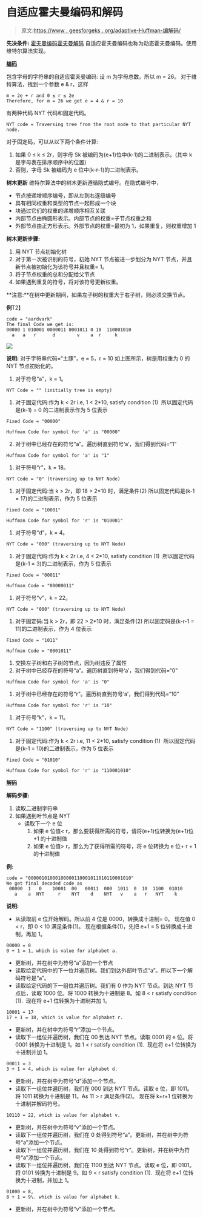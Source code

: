 # 自适应霍夫曼编码和解码

> 原文:[https://www . geesforgeks . org/adaptive-Huffman-编解码/](https://www.geeksforgeeks.org/adaptive-huffman-coding-and-decoding/)

**先决条件:** [霍夫曼编码](https://www.geeksforgeeks.org/huffman-coding-greedy-algo-3/)[霍夫曼解码](https://www.geeksforgeeks.org/huffman-decoding/)
自适应霍夫曼编码也称为动态霍夫曼编码。使用维特尔算法实现。

**<u>编码</u>**

包含字母的字符串的自适应霍夫曼编码:
设 m 为字母总数。所以 m = 26。
对于维特算法，找到一个参数 e & r，这样

```
m = 2e + r and 0 ≤ r ≤ 2e
Therefore, for m = 26 we get e = 4 & r = 10
```

有两种代码 NYT 代码和固定代码。

```
NYT code = Traversing tree from the root node to that particular NYT node.
```

对于固定码，可以从以下两个条件计算:

1.  如果 0 ≤ k ≤ 2r，则字母 Sk 被编码为(e+1)位中(k-1)的二进制表示。(其中 k 是字母表在排序顺序中的位置)
2.  否则，字母 Sk 被编码为 e 位中(k-r-1)的二进制表示。

**树木更新**
维特尔算法中的树木更新遵循隐式编号。在隐式编号中，

*   节点按递增顺序编号，即从左到右逐级编号
*   具有相同权重和类型的节点一起形成一个块
*   块通过它们的权重的递增顺序相互关联
*   内部节点由椭圆形表示。内部节点的权重=子节点权重之和
*   外部节点由正方形表示。外部节点的权重=最初为 1，如果重复，则权重增加 1

**树木更新步骤:**

1.  用 NYT 节点初始化树
2.  对于第一次被识别的符号，初始 NYT 节点被进一步划分为 NYT 节点，并且新节点被初始化为该符号并且权重= 1。
3.  将子节点权重的总和分配给父节点
4.  如果遇到重复的符号，将对该符号更新权重。

**注意:**在树中更新期间，如果左子树的权重大于右子树，则必须交换节点。

**例**T2】

```
code = "aardvark"
The final Code we get is:
00000 1 010001 0000011 0001011 0 10  110001010
  a   a   r      d        v    a  r     k
```

![](img/74355b386b73e5e4310dc3f7ef49fc89.png)

**说明:**
对于字符串代码=“土豚”，e = 5，r = 10
如上图所示，树是用权重为 0 的 NYT 节点初始化的。

1.  对于符号“a”，k = 1。

```
NYT Code = "" (initially tree is empty)
```

1.  对于固定代码:作为 k < 2r i.e, 1 < 2*10, satisfy condition (1) 
    所以固定代码是(k-1) = 0 的二进制表示作为 5 位表示

```
Fixed Code = "00000"
```

```
Huffman Code for symbol for 'a' is "00000"
```

2.  对于树中已经存在的符号“a”。遍历树直到符号‘a’，我们得到代码=“1”

```
Huffman Code for symbol for 'a' is "1"
```

1.  对于符号“r”，k = 18。

```
NYT Code = "0" (traversing up to NYT Node)
```

1.  对于固定代码:当 k > 2r，即 18 > 2*10 时，满足条件(2)
    所以固定代码是(k-1 = 17)的二进制表示，作为 5 位表示

```
Fixed Code = "10001"
```

```
Huffman Code for symbol for 'r' is "010001"
```

1.  对于符号“d”，k = 4。

```
NYT Code = "000" (traversing up to NYT Node)
```

1.  对于固定代码:作为 k < 2r i.e, 4 < 2*10, satisfy condition (1) 
    所以固定代码是(k-1 = 3)的二进制表示，作为 5 位表示

```
Fixed Code = "00011"
```

```
Huffman Code = "00000011"
```

1.  对于符号“v”，k = 22。

```
NYT Code = "000" (traversing up to NYT Node)
```

1.  对于固定码:当 k > 2r，即 22 > 2*10 时，满足条件(2)
    所以固定码是(k-r-1 = 11)的二进制表示，作为 4 位表示

```
Fixed Code = "1011"
```

```
Huffman Code = "0001011"
```

1.  交换左子树和右子树的节点，因为树违反了属性
2.  对于树中已经存在的符号“a”。遍历树直到符号‘a’，我们得到代码=“0”

```
Huffman Code for symbol for 'a' is "0"
```

1.  对于树中已经存在的符号“r”。遍历树直到符号‘a’，我们得到代码=“10”

```
Huffman Code for symbol for 'r' is "10"
```

1.  对于符号“k”，k = 11。

```
NYT Code = "1100" (traversing up to NYT Node)
```

1.  对于固定代码:作为 k < 2r i.e, 11 < 2*10, satisfy condition (1) 
    所以固定代码是(k-1 = 10)的二进制表示，作为 5 位表示

```
Fixed Code = "01010"
```

```
Huffman Code for symbol for 'r' is "110001010"
```

**<u>解码</u>**

**解码步骤:**

1.  读取二进制字符串
2.  如果遇到叶节点是 NYT
    *   读取下一个 e 位
        1.  如果 e 位值< r，那么要获得所需的符号，请将(e+1)位转换为(e+1)位+1 的十进制值
        2.  如果 e 位值> r，那么为了获得所需的符号，将 e 位转换为 e 位+ r + 1 的十进制值

**例:**

```
code = "00000101000100000110001011010110001010"
We get final decoded code as
 00000  1   0    10001  00   00011  000  1011  0  10  1100  01010
   a    a  NYT     r    NYT    d    NYT   v    a   r   NYT    k
```

**说明:**

*   从读取前 e 位开始解码。所以前 4 位是 0000，转换成十进制= 0。
    现在值 0 < r，即 0 < 10 满足条件(1)。
    现在根据条件(1)，先把 e+1 = 5 位转换成十进制，再加 1。

```
00000 = 0
0 + 1 = 1, which is value for alphabet a.
```

*   更新树，并在树中为符号“a”添加一个节点
*   读取给定代码中的下一位并遍历树。我们到达外部叶节点“a”。所以下一个解码符号是“a”。
*   读取给定代码的下一组位并遍历树。我们有 0 作为 NYT 节点。到达 NYT 节点后，读取 1000 位。将 1000 转换为十进制是 8。如 8 < r satisfy condition (1). 
    现在将 e+1 位转换为十进制并加 1。

```
10001 = 17
17 + 1 = 18, which is value for alphabet r.
```

*   更新树，并在树中为符号“r”添加一个节点。
*   读取下一组位并遍历树，我们在 00 到达 NYT 节点。读取 0001 的 e 位。将 0001 转换为十进制是 1。如 1 < r satisfy condition (1). 
    现在将 e+1 位转换为十进制并加 1。

```
00011 = 3
3 + 1 = 4, which is value for alphabet d.
```

*   更新树，并在树中为符号“d”添加一个节点。
*   读取下一组位并遍历树，我们在 000 到达 NYT 节点。读取 e 位，即 1011。将 1011 转换为十进制是 11。As 11 > r 满足条件(2)。
    现在将 k+r+1 位转换为十进制并解码符号。

```
10110 = 22, which is value for alphabet v.
```

*   更新树，并在树中为符号“v”添加一个节点。
*   读取下一组位并遍历树，我们在 0 处得到符号“a”。更新树，并在树中为符号“a”添加一个节点。
*   读取下一组位并遍历树，我们在 10 处得到符号“r”。更新树，并在树中为符号“a”添加一个节点。
*   读取下一组位并遍历树，我们在 1100 到达 NYT 节点。读取 e 位，即 0101。将 0101 转换为十进制是 9。如 9 < r satisfy condition (1). 
    现在将 e+1 位转换为十进制，并加上 1。

```
01000 = 8, 
8 + 1 = 9\. which is value for alphabet k.
```

*   更新树，并在树中为符号“v”添加一个节点。
